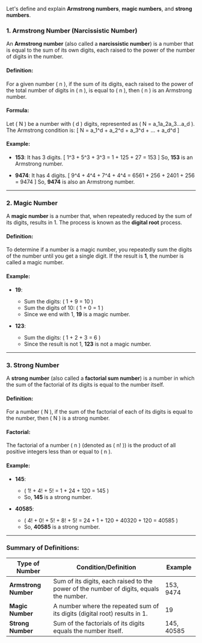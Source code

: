 Let's define and explain **Armstrong numbers**, **magic numbers**, and **strong numbers**.

### 1. **Armstrong Number (Narcissistic Number)**

An **Armstrong number** (also called a **narcissistic number**) is a number that is equal to the sum of its own digits, each raised to the power of the number of digits in the number. 

#### **Definition**:
For a given number \( n \), if the sum of its digits, each raised to the power of the total number of digits in \( n \), is equal to \( n \), then \( n \) is an Armstrong number.

#### **Formula**:
Let \( N \) be a number with \( d \) digits, represented as \( N = a_1a_2a_3...a_d \). The Armstrong condition is:
\[
N = a_1^d + a_2^d + a_3^d + ... + a_d^d
\]

#### **Example**:
- **153**: It has 3 digits. 
  \[
  1^3 + 5^3 + 3^3 = 1 + 125 + 27 = 153
  \]
  So, **153** is an Armstrong number.
  
- **9474**: It has 4 digits.
  \[
  9^4 + 4^4 + 7^4 + 4^4 = 6561 + 256 + 2401 + 256 = 9474
  \]
  So, **9474** is also an Armstrong number.

---

### 2. **Magic Number**

A **magic number** is a number that, when repeatedly reduced by the sum of its digits, results in 1. The process is known as the **digital root** process.

#### **Definition**:
To determine if a number is a magic number, you repeatedly sum the digits of the number until you get a single digit. If the result is **1**, the number is called a magic number.

#### **Example**:
- **19**:
  - Sum the digits: \( 1 + 9 = 10 \)
  - Sum the digits of 10: \( 1 + 0 = 1 \)
  - Since we end with 1, **19** is a magic number.

- **123**:
  - Sum the digits: \( 1 + 2 + 3 = 6 \)
  - Since the result is not 1, **123** is not a magic number.

---

### 3. **Strong Number**

A **strong number** (also called a **factorial sum number**) is a number in which the sum of the factorial of its digits is equal to the number itself.

#### **Definition**:
For a number \( N \), if the sum of the factorial of each of its digits is equal to the number, then \( N \) is a strong number.

#### **Factorial**:
The factorial of a number \( n \) (denoted as \( n! \)) is the product of all positive integers less than or equal to \( n \).

#### **Example**:
- **145**: 
  - \( 1! + 4! + 5! = 1 + 24 + 120 = 145 \)
  - So, **145** is a strong number.

- **40585**:
  - \( 4! + 0! + 5! + 8! + 5! = 24 + 1 + 120 + 40320 + 120 = 40585 \)
  - So, **40585** is a strong number.

---

### Summary of Definitions:
| Type of Number   | Condition/Definition                                                                 | Example |
|------------------|---------------------------------------------------------------------------------------|---------|
| **Armstrong Number** | Sum of its digits, each raised to the power of the number of digits, equals the number. | 153, 9474 |
| **Magic Number**    | A number where the repeated sum of its digits (digital root) results in 1.          | 19 |
| **Strong Number**   | Sum of the factorials of its digits equals the number itself.                        | 145, 40585 |